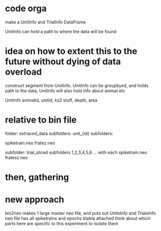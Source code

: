 # code orga

make a UnitInfo and TrialInfo DataFrame

UnitInfo can hold a path to where the data will be found

# idea on how to extent this to the future without dying of data overload
construct segment from UnitInfo. UnitInfo can be groupbyed, and holds path 
to the data, UnitInfo will also hold info about animal etc

UnitInfo
animalid, unitid, ks2 stuff, depth, area

# relative to bin file
folder: extraced_data
subfolders: unit_{id}
subfolders:

spiketrain.neo
fratez.neo

subfolder: trial_sliced
subfolders 1,2,3,4,5,6 ... 
with each
spiketrain.neo
fratesz.neo

# then, gathering


# new approach
bin2neo
makes 1 large master neo file, and puts out UnitsInfo and TrialsInfo
neo file has all spiketrains and epochs blabla attached
think about which parts here are specific to this experiment to isolate them
